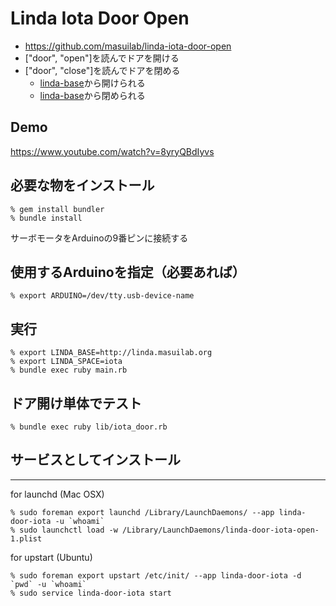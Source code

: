 Linda Iota Door Open
======================

- https://github.com/masuilab/linda-iota-door-open
- ["door", "open"]を読んでドアを開ける
- ["door", "close"]を読んでドアを閉める
  - [linda-base](http://linda.masuilab.org/iota/door/open)から開けられる
  - [linda-base](http://linda.masuilab.org/iota/door/close)から閉められる


## Demo

https://www.youtube.com/watch?v=8yryQBdIyvs


## 必要な物をインストール

    % gem install bundler
    % bundle install


サーボモータをArduinoの9番ピンに接続する


## 使用するArduinoを指定（必要あれば）

    % export ARDUINO=/dev/tty.usb-device-name


## 実行

    % export LINDA_BASE=http://linda.masuilab.org
    % export LINDA_SPACE=iota
    % bundle exec ruby main.rb


## ドア開け単体でテスト

    % bundle exec ruby lib/iota_door.rb


## サービスとしてインストール
-----------------------------

for launchd (Mac OSX)

    % sudo foreman export launchd /Library/LaunchDaemons/ --app linda-door-iota -u `whoami`
    % sudo launchctl load -w /Library/LaunchDaemons/linda-door-iota-open-1.plist

for upstart (Ubuntu)

    % sudo foreman export upstart /etc/init/ --app linda-door-iota -d `pwd` -u `whoami`
    % sudo service linda-door-iota start
